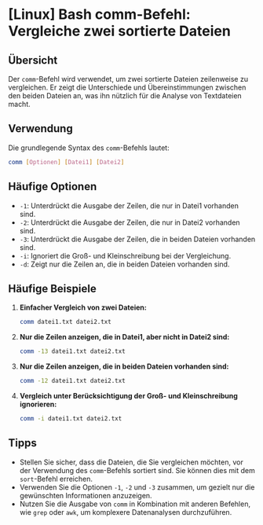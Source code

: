 # [Linux] Bash comm-Befehl: Vergleiche zwei sortierte Dateien

## Übersicht
Der `comm`-Befehl wird verwendet, um zwei sortierte Dateien zeilenweise zu vergleichen. Er zeigt die Unterschiede und Übereinstimmungen zwischen den beiden Dateien an, was ihn nützlich für die Analyse von Textdateien macht.

## Verwendung
Die grundlegende Syntax des `comm`-Befehls lautet:

```bash
comm [Optionen] [Datei1] [Datei2]
```

## Häufige Optionen
- `-1`: Unterdrückt die Ausgabe der Zeilen, die nur in Datei1 vorhanden sind.
- `-2`: Unterdrückt die Ausgabe der Zeilen, die nur in Datei2 vorhanden sind.
- `-3`: Unterdrückt die Ausgabe der Zeilen, die in beiden Dateien vorhanden sind.
- `-i`: Ignoriert die Groß- und Kleinschreibung bei der Vergleichung.
- `-d`: Zeigt nur die Zeilen an, die in beiden Dateien vorhanden sind.

## Häufige Beispiele

1. **Einfacher Vergleich von zwei Dateien:**
   ```bash
   comm datei1.txt datei2.txt
   ```

2. **Nur die Zeilen anzeigen, die in Datei1, aber nicht in Datei2 sind:**
   ```bash
   comm -13 datei1.txt datei2.txt
   ```

3. **Nur die Zeilen anzeigen, die in beiden Dateien vorhanden sind:**
   ```bash
   comm -12 datei1.txt datei2.txt
   ```

4. **Vergleich unter Berücksichtigung der Groß- und Kleinschreibung ignorieren:**
   ```bash
   comm -i datei1.txt datei2.txt
   ```

## Tipps
- Stellen Sie sicher, dass die Dateien, die Sie vergleichen möchten, vor der Verwendung des `comm`-Befehls sortiert sind. Sie können dies mit dem `sort`-Befehl erreichen.
- Verwenden Sie die Optionen `-1`, `-2` und `-3` zusammen, um gezielt nur die gewünschten Informationen anzuzeigen.
- Nutzen Sie die Ausgabe von `comm` in Kombination mit anderen Befehlen, wie `grep` oder `awk`, um komplexere Datenanalysen durchzuführen.